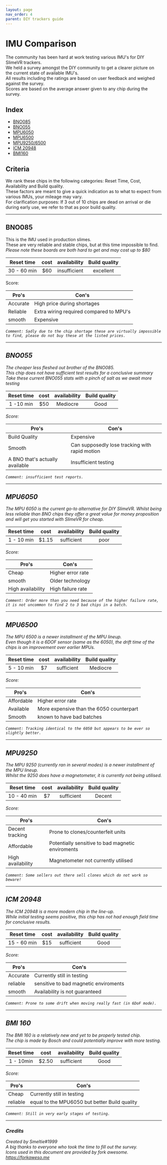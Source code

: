 ```yaml
---
layout: page
nav_order: 4
parent: DIY trackers guide
---
```


<head>
<link rel="stylesheet" href="https://cdn.jsdelivr.net/npm/fork-awesome@1.2.0/css/fork-awesome.min.css" integrity="sha256-XoaMnoYC5TH6/+ihMEnospgm0J1PM/nioxbOUdnM8HY=" crossorigin="anonymous">
</head>

# IMU Comparison 
The community has been hard at work testing various IMU's for DIY SlimeVR trackers.  
We held a survey amongst the DIY community to get a clearer picture on the current state of available IMU's.  
All results including the ratings are based on user feedback and weighed against the survey.  
Scores are based on the average answer given to any chip during the survey.

## Index
- [BNO085](#bno085)
- [BNO055](#bno055)
- [MPU6050](#mpu6050)
- [MPU6500](#mpu6500)
- [MPU9250/6500](#mpu92506500)
- [ICM 20948](#icm20948)
- [BMI160](#bmi-160)

## Criteria
We rank these chips in the following categories: Reset Time, Cost, Availability and Build quality.  
These factors are meant to give a quick indication as to what to expect from various IMUs, your mileage may vary.   
For clarification purposes: 
If 3 out of 10 chips are dead on arrival or die during early use, we refer to that as poor build quality.

---
## BNO085  
This is the IMU used in production slimes.  
These are very reliable and stable chips, but at this time impossible to find.  
*Please note these boards are both hard to get and may cost up to $80*  

|Reset time |cost |availability|Build quality|  
|:---------:|:---:|:----------:|:---------:|
|30 - 60 min|$60  |insufficient|excellent  |  
Score: <i class="fa fa-star"></i><i class="fa fa-star"></i><i class="fa fa-star"></i><i class="fa fa-star"></i><i class="fa fa-star-half-o">

|Pro's         |Con's                                  |
|--------------|---------------------------------------|
|Accurate      |High price during shortages            |
|Reliable      |Extra wiring required compared to MPU's|
|smooth        |Expensive                              |

`Comment: Sadly due to the chip shortage these are virtually impossible to find, please do not buy these at the listed prices.`

---
## BNO055  
The cheaper less fleshed out brother of the BNO085.  
*This chip does not have sufficient test results for a conclusive summary*  
*Take these current BNO055 stats with a pinch of salt as we await more testing*      

|Reset time |cost |availability|Build quality|  
|:---------:|:---:|:----------:|:-----------:|
|1 -10 min  |$50  |Mediocre    |Good         |  
Score: <i class="fa fa-star"></i><i class="fa fa-star"></i><i class="fa fa-star"></i><i class="fa fa-star-half-o"></i><i class="fa fa-star-o">

|Pro's                          |Con's                                         |
|-------------------------------|----------------------------------------------|
|Build Quality                  |Expensive                                     |
|Smooth                         |Can supposedly lose tracking with rapid motion|
|A BNO that's actually available|Insufficient testing                          |

`Comment: insufficient test reports.`

---
## MPU6050
The MPU 6050 is the current go-to alternative for DIY SlimeVR. 
Whilst being less reliable than BNO chips they offer a great value for money proposition and will get you started with SlimeVR for cheap.  

|Reset time |cost |availability|Build quality|  
|:---------:|:---:|:----------:|:---------:|
|1 - 10 min |$1.15 |sufficient |poor   |
Score: <i class="fa fa-star"></i><i class="fa fa-star"></i><i class="fa fa-star-half-o"></i><i class="fa fa-star-o"></i><i class="fa fa-star-o" ></i>

|Pro's            |Con's            |
|----------------|-----------------|
|Cheap            |Higher error rate|
|smooth           |Older technology |
|High availability|High failure rate|

`Comment: Order more than you need because of the higher failure rate, it is not uncommon to find 2 to 3 bad chips in a batch.`

---
## MPU6500  
The MPU 6500 is a newer installment of the MPU lineup.  
Even though it is a 6DOF sensor (same as the 6050), the drift time of the chips is an improvement over earlier MPUs.   

|Reset time |cost |availability|Build quality|  
|:---------:|:---:|:----------:|:-----------:|
|5 - 10 min |$7   |sufficient  |Mediocre     |  
Score: <i class="fa fa-star"></i><i class="fa fa-star"></i><i class="fa fa-star"></i><i class="fa fa-star-o" ></i><i class="fa fa-star-o" ></i>

|Pro's            |Con's                                   |
|-----------------|----------------------------------------|
|Affordable       |Higher error rate                       |
|Available        |More expensive than the 6050 counterpart|
|Smooth           |known to have bad batches               |

`Comment: Tracking identical to the 6050 but appears to be ever so slightly better.`

---
## MPU9250  
The MPU 9250 (currently ran in several modes) is a newer installment of the MPU lineup.  
Whilst the 9250 does have a magnetometer, it is currently not being utilised.  

|Reset time |cost |availability|Build quality|  
|:---------:|:---:|:----------:|:---------:|
|10 - 40 min|$7   |sufficient  |Decent     |  
Score: <i class="fa fa-star"></i><i class="fa fa-star"></i><i class="fa fa-star"></i><i class="fa fa-star-o" ></i><i class="fa fa-star-o" ></i>

|Pro's            |Con's                                            |
|-----------------|-------------------------------------------------|
|Decent tracking  |Prone to clones/counterfeit units                |
|Affordable       |Potentially sensitive to bad magnetic enviroments|
|High availability|Magnetometer not currently utilised             |

`Comment: Some sellers out there sell clones which do not work so beware!`

---
## ICM 20948
The ICM 20948 is a more modern chip in the line-up.  
While initial testing seems positive, this chip has not had enough field time for conclusive results.  

|Reset time |cost |availability|Build quality|  
|:---------:|:---:|:----------:|:---------:|
|15 - 60 min|$15  |sufficient  |Good       |  
Score: <i class="fa fa-star"></i><i class="fa fa-star"></i><i class="fa fa-star"></i><i class="fa fa-star"></i><i class="fa fa-star-half-o"></i>

|Pro's            |Con's                                |
|-----------------|-------------------------------------|
|Accurate         |Currently still in testing           |
|reliable         |sensitive to bad magnetic enviroments|
|smooth           |Availability is not guaranteed       |  

`Comment: Prone to some drift when moving really fast (in 6DoF mode).`

---
## BMI 160
The BMI 160 is a relatively new and yet to be properly tested chip.  
The chip is made by Bosch and could potentially improve with more testing.  


|Reset time |cost |availability|Build quality|  
|:---------:|:---:|:----------:|:---------:|
|1 - 10min  |$2.50|sufficient  |Good       |  
Score: <i class="fa fa-star"></i><i class="fa fa-star"></i><i class="fa fa-star-half-o"></i><i class="fa fa-star-o"></i><i class="fa fa-star-o" ></i>

|Pro's            |Con's                                            |
|-----------------|-------------------------------------------------|
|Cheap            |Currently still in testing                       |
|reliable         |equal to the MPU6050 but better Build quality      |

`Comment: Still in very early stages of testing.`

---
### Credits
*Created by Smeltie#1999*  
A big thanks to everyone who took the time to fill out the survey.    
Icons used in this document are provided by fork awesome.  
*https://forkaweso.me*